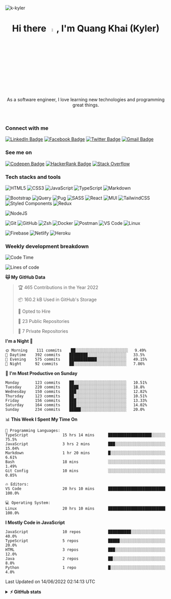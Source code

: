 <p align="left"> <img src="https://komarev.com/ghpvc/?username=k-kyler&label=Visitors&color=0e75b6&style=flat" alt="k-kyler" /> </p>

<h1 align="center">Hi there <img src="https://emojis.slackmojis.com/emojis/images/1531849430/4246/blob-sunglasses.gif" width="5%" />, I'm Quang Khai (Kyler)</h1>
<p align="center">As a software engineer, I love learning new technologies and programming great things.</p> 

<br />

<h3 align="left">Connect with me</h3>

[![LinkedIn Badge](https://img.shields.io/badge/LinkedIn-21a3e2?style=flat&logo=linkedin&logoColor=white)](https://linkedin.com/in/imkhai)
[![Facebook Badge](https://img.shields.io/badge/Facebook-1877F2?style=flat&logo=facebook&logoColor=white)](https://www.facebook.com/quangkhai.005/)
[![Twitter Badge](https://img.shields.io/badge/Twitter-ffd400?style=flat&logo=twitter&logoColor=black)](https://twitter.com/kkyler05)
[![Gmail Badge](https://img.shields.io/badge/Gmail-d93025?style=flat&logo=gmail&logoColor=white)](mailto:khaiquang690@gmail.com)

<h3 align="left">See me on</h3>

[![Codepen Badge](https://img.shields.io/badge/Codepen-f1f2f5?style=flat&logo=codepen&logoColor=black)](https://codepen.io/k-kyler)
[![HackerRank Badge](https://img.shields.io/badge/HackerRank-39424e?style=plastiflat&logo=hackerrank&logoColor=1ba94c)](https://www.hackerrank.com/Kkyler)
[![Stack Overflow](https://img.shields.io/badge/Stack_Overflow-FE7A16?style=plastic&logo=stack-overflow&logoColor=white)](https://stackoverflow.com/users/17881094/kkyler)

<h3 align="left">Tech stacks and tools</h3>

![HTML5](https://img.shields.io/badge/HTML-%23E34F26.svg?style=flat&logo=html5&logoColor=white)
![CSS3](https://img.shields.io/badge/CSS-%231572B6.svg?style=flat&logo=css3&logoColor=white) 
![JavaScript](https://img.shields.io/badge/JavaScript-%23323330.svg?style=flat&logo=javascript&logoColor=%23F7DF1E)
![TypeScript](https://img.shields.io/badge/TypeScript-%23007ACC.svg?style=flat&logo=typescript&logoColor=white)
![Markdown](https://img.shields.io/badge/Markdown-%23000000.svg?style=flat&logo=markdown&logoColor=white) 

![Bootstrap](https://img.shields.io/badge/Bootstrap-%23563D7C.svg?style=flat&logo=bootstrap&logoColor=white) 
![jQuery](https://img.shields.io/badge/jQuery-%230769AD.svg?style=flat&logo=jquery&logoColor=white) 
![Pug](https://img.shields.io/badge/Pug-FFF?style=flat&logo=pug&logoColor=A86454)
![SASS](https://img.shields.io/badge/Sass-hotpink.svg?style=flat&logo=SASS&logoColor=white) 
![React](https://img.shields.io/badge/React.js-%2320232a.svg?style=flat&logo=react&logoColor=%2361DAFB) 
![MUI](https://img.shields.io/badge/Material%20UI-007FFF?style=flat&logo=mui&logoColor=white)
![TailwindCSS](https://img.shields.io/badge/Tailwind%20CSS-%2338B2AC.svg?style=flat&logo=tailwind-css&logoColor=white) 
![Styled Components](https://img.shields.io/badge/Styled%20Components-DB7093?style=flat&logo=styled-components&logoColor=white)
![Redux](https://img.shields.io/badge/Redux-%23593d88.svg?style=flat&logo=redux&logoColor=white) 

![NodeJS](https://img.shields.io/badge/Node.js-6DA55F?style=flat&logo=node.js&logoColor=white)

![Git](https://img.shields.io/badge/Git-E44C30?style=flat&logo=git&logoColor=white)
![GitHub](https://img.shields.io/badge/GitHub-100000?style=flat&logo=github&logoColor=white)
![Zsh](https://img.shields.io/badge/Zsh-4D4D4D?style=flat&logo=windows%20terminal&logoColor=white)
![Docker](https://img.shields.io/badge/Docker-%230db7ed.svg?style=flat&logo=docker&logoColor=white) 
![Postman](https://img.shields.io/badge/Postman-FF6C37?style=flat&logo=postman&logoColor=white)
![VS Code](https://img.shields.io/badge/VS%20Code-0078D4?style=flat&logo=visualstudiocode&logoColor=white)
![Linux](https://img.shields.io/badge/Linux-FCC624?style=flat&logo=linux&logoColor=black)

![Firebase](https://img.shields.io/badge/Firebase-%23039BE5.svg?style=flat&logo=firebase) 
![Netlify](https://img.shields.io/badge/Netlify-%23000000.svg?style=flat&logo=netlify&logoColor=#00C7B7) 
![Heroku](https://img.shields.io/badge/Heroku-%23430098.svg?style=flat&logo=heroku&logoColor=white)


<h3>Weekly development breakdown</h3>

<!--START_SECTION:waka-->
![Code Time](http://img.shields.io/badge/Code%20Time-0%20secs-blue)

![Lines of code](https://img.shields.io/badge/From%20Hello%20World%20I%27ve%20Written-89%20Thousand%20lines%20of%20code-blue)

**🐱 My GitHub Data** 

> 🏆 465 Contributions in the Year 2022
 > 
> 📦 160.2 kB Used in GitHub's Storage 
 > 
> 💼 Opted to Hire
 > 
> 📜 23 Public Repositories 
 > 
> 🔑 7 Private Repositories  
 > 
**I'm a Night 🦉** 

```text
🌞 Morning    111 commits    ██░░░░░░░░░░░░░░░░░░░░░░░   9.49% 
🌆 Daytime    392 commits    ████████░░░░░░░░░░░░░░░░░   33.5% 
🌃 Evening    575 commits    ████████████░░░░░░░░░░░░░   49.15% 
🌙 Night      92 commits     ██░░░░░░░░░░░░░░░░░░░░░░░   7.86%

```
📅 **I'm Most Productive on Sunday** 

```text
Monday       123 commits    ██░░░░░░░░░░░░░░░░░░░░░░░   10.51% 
Tuesday      220 commits    ████░░░░░░░░░░░░░░░░░░░░░   18.8% 
Wednesday    150 commits    ███░░░░░░░░░░░░░░░░░░░░░░   12.82% 
Thursday     123 commits    ██░░░░░░░░░░░░░░░░░░░░░░░   10.51% 
Friday       156 commits    ███░░░░░░░░░░░░░░░░░░░░░░   13.33% 
Saturday     164 commits    ███░░░░░░░░░░░░░░░░░░░░░░   14.02% 
Sunday       234 commits    █████░░░░░░░░░░░░░░░░░░░░   20.0%

```


📊 **This Week I Spent My Time On** 

```text
💬 Programming Languages: 
TypeScript               15 hrs 14 mins      ███████████████████░░░░░░   75.5% 
JavaScript               3 hrs 2 mins        ███░░░░░░░░░░░░░░░░░░░░░░   15.04% 
Markdown                 1 hr 20 mins        █░░░░░░░░░░░░░░░░░░░░░░░░   6.61% 
Bash                     18 mins             ░░░░░░░░░░░░░░░░░░░░░░░░░   1.49% 
Git Config               10 mins             ░░░░░░░░░░░░░░░░░░░░░░░░░   0.85%

🔥 Editors: 
VS Code                  20 hrs 10 mins      █████████████████████████   100.0%

💻 Operating System: 
Linux                    20 hrs 10 mins      █████████████████████████   100.0%

```

**I Mostly Code in JavaScript** 

```text
JavaScript               10 repos            ██████████░░░░░░░░░░░░░░░   40.0% 
TypeScript               5 repos             █████░░░░░░░░░░░░░░░░░░░░   20.0% 
HTML                     3 repos             ███░░░░░░░░░░░░░░░░░░░░░░   12.0% 
Java                     2 repos             ██░░░░░░░░░░░░░░░░░░░░░░░   8.0% 
Python                   1 repo              █░░░░░░░░░░░░░░░░░░░░░░░░   4.0%

```



 Last Updated on 14/06/2022 02:14:13 UTC
<!--END_SECTION:waka-->

<details>
  <br />  
  <summary><b>⚡ GitHub stats</b></summary>
  <img align="center" alt="Kkyler's Github stats" src="https://github-readme-stats.vercel.app/api?username=K-Kyler&show_icons=true&hide_border=true&theme=react" />
  <br />
  <br />
  <img align="center" alt="Kkyler's Streak" src="https://github-readme-streak-stats.herokuapp.com/?user=k-kyler&theme=react&hide_border=true" />
</details>
